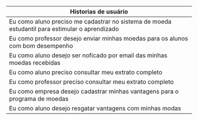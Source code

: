 | Historias de usuário  |
| --------------------- |
|Eu como aluno preciso me cadastrar no sistema de moeda estudantil para estimular o aprendizado|
|Eu como professor desejo enviar minhas moedas para os alunos com bom desempenho|
|Eu como aluno desejo ser noficado por email das minhas moedas recebidas|
|Eu como aluno preciso consultar meu extrato completo|
|Eu como professor preciso consultar meu extrato completo|
|Eu como empresa desejo cadastrar minhas vantagens para o programa de moedas|
|Eu como aluno desejo resgatar vantagens com minhas modas|

